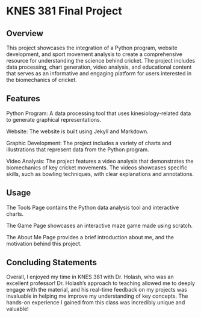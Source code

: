 # KNES 381 Final Project

## Overview
This project showcases the integration of a Python program, website development, and sport movement analysis to create a comprehensive resource for understanding the science behind cricket. The project includes data processing, chart generation, video analysis, and educational content that serves as an informative and engaging platform for users interested in the biomechanics of cricket.

## Features
Python Program: A data processing tool that uses kinesiology-related data to generate graphical representations. 

Website: The website is built using Jekyll and Markdown.

Graphic Development: The project includes a variety of charts and illustrations that represent data from the Python program.

Video Analysis: The project features a video analysis that demonstrates the biomechanics of key cricket movements. The videos showcases specific skills, such as bowling techniques, with clear explanations and annotations.

## Usage
The Tools Page contains the Python data analysis tool and interactive charts.

The Game Page showcases an interactive maze game made using scratch.

The About Me Page provides a brief introduction about me, and the motivation behind this project.

## Concluding Statements 
Overall, I enjoyed my time in KNES 381 with Dr. Holash, who was an excellent professor! Dr. Holash’s approach to teaching allowed me to deeply engage with the material, and his real-time 
feedback on my projects was invaluable in helping me improve my understanding of key concepts. The hands-on experience I gained from this class was incredibly unique and valuable!
